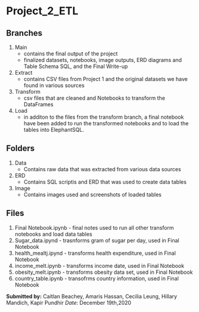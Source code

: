 # Project_2_ETL

## Branches
1. Main
    * contains the final output of the project
    * finalized datasets, notebooks, image outputs, ERD diagrams and Table Schema SQL, and the Final Write-up
2. Extract
    * contains CSV files from Project 1 and the original datasets we have found in various sources
3. Transform
    * csv files that are cleaned and Notebooks to transform the DataFrames
4. Load
    * in additon to the files from the transform branch, a final notebook have been added to run the transformed notebooks and to load the tables into ElephantSQL.

## Folders
1. Data
    * Contains raw data that was extracted from various data sources
2. ERD
    * Contains SQL scriptis and ERD that was used to create data tables
3. Image
    * Contains images used and screenshots of loaded tables

## Files
1. Final Notebook.ipynb - final notes used to run all other transform notebooks and load data tables
2. Sugar_data.ipynd - trasnforms gram of sugar per day, used in Final Notebook 
3. health_mealtj.ipynd - transforms health expenditure, used in Final Notebook 
4. income_melt.ipynb - transforms income date, used in Final Notebook 
5. obesity_melt.ipynb - transforms obesity data set, used in Final Notebook
6. country_table.ipynb - transofrms country information, used in Final Notebook


    
**Submitted by:** Caitlan Beachey, Amaris Hassan, Cecilia Leung, Hillary Mandich, Kapir Pundhir
_Date_: December 19th,2020
